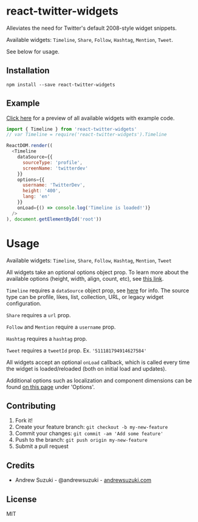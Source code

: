 # react-twitter-widgets

Alleviates the need for Twitter's default 2008-style widget snippets.

Available widgets: `Timeline`, `Share`, `Follow`, `Hashtag`, `Mention`, `Tweet`.

See below for usage.

## Installation

```
npm install --save react-twitter-widgets
```

## Example

[Click here](./site/screenshot.png) for a preview of all available widgets with example code.

```javascript
import { Timeline } from 'react-twitter-widgets'
// var Timeline = require('react-twitter-widgets').Timeline

ReactDOM.render((
  <Timeline
    dataSource={{
      sourceType: 'profile',
      screenName: 'twitterdev'
    }}
    options={{
      username: 'TwitterDev',
      height: '400',
      lang: 'en'
    }}
    onLoad={() => console.log('Timeline is loaded!')}
  />
), document.getElementById('root'))
```

# Usage

Available widgets: `Timeline`, `Share`, `Follow`, `Hashtag`, `Mention`, `Tweet`

All widgets take an optional options object prop. To learn more about the available options (height, width, align, count, etc), see [this link](https://dev.twitter.com/web/javascript/creating-widgets).

`Timeline` requires a `dataSource` object prop, see [here](https://dev.twitter.com/web/javascript/creating-widgets#timelines) for info. The source type can be profile, likes, list, collection, URL, or legacy widget configuration.

`Share` requires a `url` prop.

`Follow` and `Mention` require a `username` prop.

`Hashtag` requires a `hashtag` prop.

`Tweet` requires a `tweetId` prop. Ex. `'511181794914627584'`

All widgets accept an optional `onLoad` callback, which is called every time the widget is loaded/reloaded (both on initial load and updates).

Additional options such as localization and component dimensions can be found [on this page](https://dev.twitter.com/web/javascript/creating-widgets) under 'Options'.

## Contributing

1. Fork it!
2. Create your feature branch: `git checkout -b my-new-feature`
3. Commit your changes: `git commit -am 'Add some feature'`
4. Push to the branch: `git push origin my-new-feature`
5. Submit a pull request

## Credits

* Andrew Suzuki - @andrewsuzuki - [andrewsuzuki.com](http://andrewsuzuki.com)

## License

MIT
